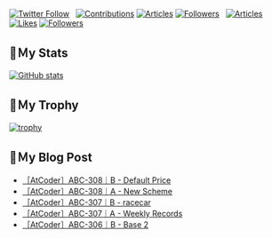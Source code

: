 [![Twitter Follow](https://img.shields.io/twitter/follow/hyperdb?label=twitter&logo=twitter&style=plastic)](https://twitter.com/hyperdb)
&nbsp;
[![Contributions](https://badgen.org/img/qiita/hyperdb/contributions?style=plastic)](https://qiita.com/hyperdb)
[![Articles](https://badgen.org/img/qiita/hyperdb/articles?style=plastic)](https://qiita.com/hyperdb)
[![Followers](https://badgen.org/img/qiita/hyperdb/followers?style=plastic)](https://qiita.com/hyperdb)
&nbsp;
[![Articles](https://badgen.org/img/zenn/hyperdb/articles)](https://zenn.dev/hyperdb)
[![Likes](https://badgen.org/img/zenn/hyperdb/likes?style=plastic)](https://zenn.dev/hyperdb)
[![Followers](https://badgen.org/img/zenn/hyperdb/followers?style=plastic)](https://zenn.dev/hyperdb)

## 🔖Ｍy Stats

[![GitHub stats](https://github-readme-stats-eight-theta.vercel.app/api?username=hyperdb&theme=radical&count_private=true&show_icons=true)](https://github.com/anuraghazra/github-readme-stats)

## 🔖Ｍy Trophy

[![trophy](https://github-profile-trophy.vercel.app/?username=hyperdb&theme=onedark)](https://github.com/ryo-ma/github-profile-trophy)

## 🔖Ｍy Blog Post

<!-- BLOG-POST-LIST:START -->
- [［AtCoder］ABC-308｜B - Default Price](https://zenn.dev/hyperdb/articles/ffd44d2aefd55c)
- [［AtCoder］ABC-308｜A - New Scheme](https://zenn.dev/hyperdb/articles/0ca903939b174c)
- [［AtCoder］ABC-307｜B - racecar](https://zenn.dev/hyperdb/articles/f5a319586ffcf0)
- [［AtCoder］ABC-307｜A - Weekly Records](https://zenn.dev/hyperdb/articles/8903e896f6e2a2)
- [［AtCoder］ABC-306｜B - Base 2](https://zenn.dev/hyperdb/articles/b75844912efd6e)
<!-- BLOG-POST-LIST:END -->
